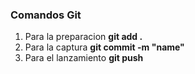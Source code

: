 ### Comandos Git
1. Para la preparacion **git add .**
2. Para la captura **git commit -m "name"**
3. Para el lanzamiento **git push**